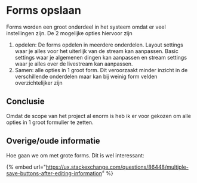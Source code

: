 # Forms opslaan

Forms worden een groot onderdeel in het systeem omdat er veel instellingen zijn. De 2 mogelijke opties hiervoor zijn

1. opdelen: De forms opdelen in meerdere onderdelen. Layout settings waar je alles voor het uiterlijk van de stream kan aanpassen. Basic settings waar je algemenen dingen kan aanpassen en stream settings waar je alles over de livestream kan aanpassen.
2. Samen: alle opties in 1 groot form. Dit veroorzaakt minder inzicht in de verschillende onderdelen maar kan bij weinig form velden overzichtelijker zijn

## Conclusie

Omdat de scope van het project al enorm is heb ik er voor gekozen om alle opties in 1 groot formulier te zetten. 

## Overige/oude informatie

Hoe gaan we om met grote forms. Dit is wel interessant:

{% embed url="https://ux.stackexchange.com/questions/86448/multiple-save-buttons-after-editing-information" %}

